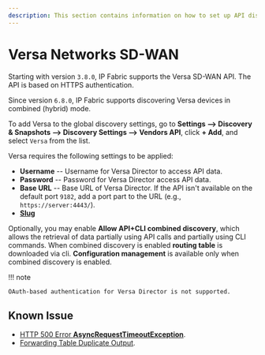 ```yaml
---
description: This section contains information on how to set up API discovery for Versa. Versa devices are discovered through the API (or the combination of API and CLI).
---
```


# Versa Networks SD-WAN

Starting with version `3.8.0`, IP Fabric supports the Versa SD-WAN API. The API is based on HTTPS authentication.

Since version `6.8.0`, IP Fabric supports discovering Versa devices in combined (hybrid) mode.

To add Versa to the global discovery settings, go to **Settings --> Discovery &
Snapshots --> Discovery Settings --> Vendors API**, click **+ Add**, and select
`Versa` from the list.

Versa requires the following settings to be applied:

- **Username** -- Username for Versa Director to access API data.
- **Password** -- Password for Versa Director access API data.
- **Base URL** -- Base URL of Versa Director. If the API isn't available on
  the default port `9182`, add a port part to the URL (e.g., `https://server:4443/`).
- [**Slug**](index.md#slug-and-comment)

Optionally, you may enable **Allow API+CLI combined discovery**, which allows the retrieval of data partially using API calls and partially using CLI commands. When combined discovery is enabled **routing table** is downloaded via cli. **Configuration management** is available only when combined discovery is enabled.

!!! note

    OAuth-based authentication for Versa Director is not supported.

## Known Issue

- [HTTP 500 Error **AsyncRequestTimeoutException**](../../../../support/known_issues/Vendors/versa/AsyncRequestTimeoutException.md).
- [Forwarding Table Duplicate Output](../../../../support/known_issues/Vendors/versa/forwarding-table-duplicate-output.md).
